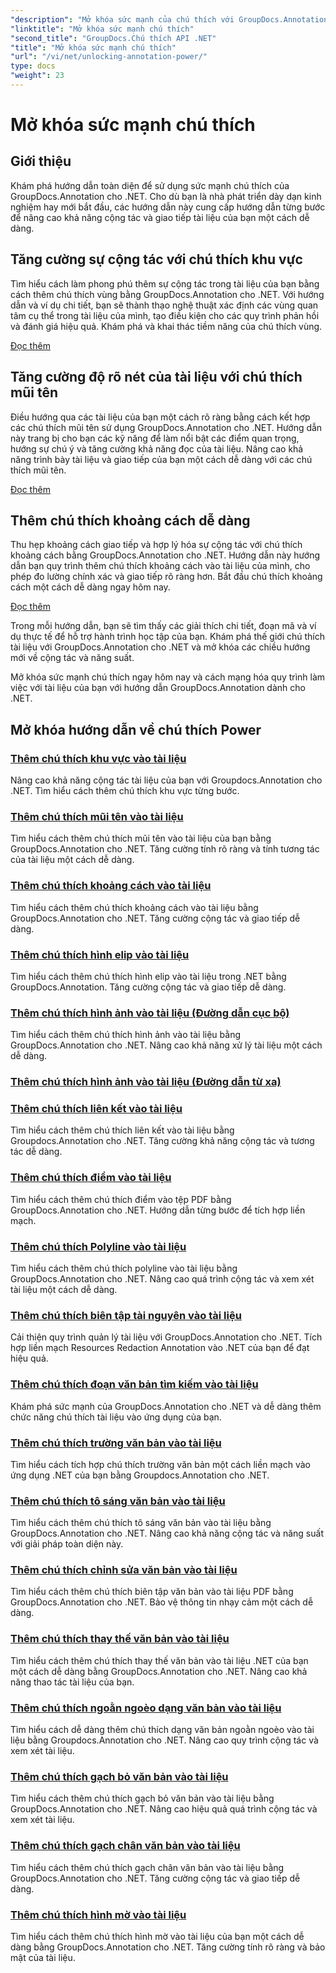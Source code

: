 ```yaml
---
"description": "Mở khóa sức mạnh của chú thích với GroupDocs.Annotation cho hướng dẫn .NET. Học cách thêm nhiều chú thích khác nhau từng bước và nâng cao khả năng cộng tác một cách dễ dàng."
"linktitle": "Mở khóa sức mạnh chú thích"
"second_title": "GroupDocs.Chú thích API .NET"
"title": "Mở khóa sức mạnh chú thích"
"url": "/vi/net/unlocking-annotation-power/"
type: docs
"weight": 23
---
```


# Mở khóa sức mạnh chú thích

## Giới thiệu

Khám phá hướng dẫn toàn diện để sử dụng sức mạnh chú thích của GroupDocs.Annotation cho .NET. Cho dù bạn là nhà phát triển dày dạn kinh nghiệm hay mới bắt đầu, các hướng dẫn này cung cấp hướng dẫn từng bước để nâng cao khả năng cộng tác và giao tiếp tài liệu của bạn một cách dễ dàng.

## Tăng cường sự cộng tác với chú thích khu vực

Tìm hiểu cách làm phong phú thêm sự cộng tác trong tài liệu của bạn bằng cách thêm chú thích vùng bằng GroupDocs.Annotation cho .NET. Với hướng dẫn và ví dụ chi tiết, bạn sẽ thành thạo nghệ thuật xác định các vùng quan tâm cụ thể trong tài liệu của mình, tạo điều kiện cho các quy trình phản hồi và đánh giá hiệu quả. Khám phá và khai thác tiềm năng của chú thích vùng.

[Đọc thêm](./add-area-annotation/)

## Tăng cường độ rõ nét của tài liệu với chú thích mũi tên

Điều hướng qua các tài liệu của bạn một cách rõ ràng bằng cách kết hợp các chú thích mũi tên sử dụng GroupDocs.Annotation cho .NET. Hướng dẫn này trang bị cho bạn các kỹ năng để làm nổi bật các điểm quan trọng, hướng sự chú ý và tăng cường khả năng đọc của tài liệu. Nâng cao khả năng trình bày tài liệu và giao tiếp của bạn một cách dễ dàng với các chú thích mũi tên.

[Đọc thêm](./add-arrow-annotation/)

## Thêm chú thích khoảng cách dễ dàng

Thu hẹp khoảng cách giao tiếp và hợp lý hóa sự cộng tác với chú thích khoảng cách bằng GroupDocs.Annotation cho .NET. Hướng dẫn này hướng dẫn bạn quy trình thêm chú thích khoảng cách vào tài liệu của mình, cho phép đo lường chính xác và giao tiếp rõ ràng hơn. Bắt đầu chú thích khoảng cách một cách dễ dàng ngay hôm nay.

[Đọc thêm](./add-distance-annotation/)

Trong mỗi hướng dẫn, bạn sẽ tìm thấy các giải thích chi tiết, đoạn mã và ví dụ thực tế để hỗ trợ hành trình học tập của bạn. Khám phá thế giới chú thích tài liệu với GroupDocs.Annotation cho .NET và mở khóa các chiều hướng mới về cộng tác và năng suất.

Mở khóa sức mạnh chú thích ngay hôm nay và cách mạng hóa quy trình làm việc với tài liệu của bạn với hướng dẫn GroupDocs.Annotation dành cho .NET.

## Mở khóa hướng dẫn về chú thích Power
### [Thêm chú thích khu vực vào tài liệu](./add-area-annotation/)
Nâng cao khả năng cộng tác tài liệu của bạn với Groupdocs.Annotation cho .NET. Tìm hiểu cách thêm chú thích khu vực từng bước.
### [Thêm chú thích mũi tên vào tài liệu](./add-arrow-annotation/)
Tìm hiểu cách thêm chú thích mũi tên vào tài liệu của bạn bằng GroupDocs.Annotation cho .NET. Tăng cường tính rõ ràng và tính tương tác của tài liệu một cách dễ dàng.
### [Thêm chú thích khoảng cách vào tài liệu](./add-distance-annotation/)
Tìm hiểu cách thêm chú thích khoảng cách vào tài liệu bằng GroupDocs.Annotation cho .NET. Tăng cường cộng tác và giao tiếp dễ dàng.
### [Thêm chú thích hình elip vào tài liệu](./add-ellipse-annotation/)
Tìm hiểu cách thêm chú thích hình elip vào tài liệu trong .NET bằng GroupDocs.Annotation. Tăng cường cộng tác và giao tiếp dễ dàng.
### [Thêm chú thích hình ảnh vào tài liệu (Đường dẫn cục bộ)](./add-image-annotation-local-path/)
Tìm hiểu cách thêm chú thích hình ảnh vào tài liệu bằng GroupDocs.Annotation cho .NET. Nâng cao khả năng xử lý tài liệu một cách dễ dàng.
### [Thêm chú thích hình ảnh vào tài liệu (Đường dẫn từ xa)](./add-image-annotation-remote-path/)
### [Thêm chú thích liên kết vào tài liệu](./add-link-annotation/)
Tìm hiểu cách thêm chú thích liên kết vào tài liệu bằng Groupdocs.Annotation cho .NET. Tăng cường khả năng cộng tác và tương tác dễ dàng.
### [Thêm chú thích điểm vào tài liệu](./add-point-annotation/)
Tìm hiểu cách thêm chú thích điểm vào tệp PDF bằng GroupDocs.Annotation cho .NET. Hướng dẫn từng bước để tích hợp liền mạch.
### [Thêm chú thích Polyline vào tài liệu](./add-polyline-annotation/)
Tìm hiểu cách thêm chú thích polyline vào tài liệu bằng GroupDocs.Annotation cho .NET. Nâng cao quá trình cộng tác và xem xét tài liệu một cách dễ dàng.
### [Thêm chú thích biên tập tài nguyên vào tài liệu](./add-resources-redaction-annotation/)
Cải thiện quy trình quản lý tài liệu với GroupDocs.Annotation cho .NET. Tích hợp liền mạch Resources Redaction Annotation vào .NET của bạn để đạt hiệu quả.
### [Thêm chú thích đoạn văn bản tìm kiếm vào tài liệu](./add-search-text-fragment-annotation/)
Khám phá sức mạnh của GroupDocs.Annotation cho .NET và dễ dàng thêm chức năng chú thích tài liệu vào ứng dụng của bạn.
### [Thêm chú thích trường văn bản vào tài liệu](./add-text-field-annotation/)
Tìm hiểu cách tích hợp chú thích trường văn bản một cách liền mạch vào ứng dụng .NET của bạn bằng Groupdocs.Annotation cho .NET.
### [Thêm chú thích tô sáng văn bản vào tài liệu](./add-text-highlight-annotation/)
Tìm hiểu cách thêm chú thích tô sáng văn bản vào tài liệu bằng GroupDocs.Annotation cho .NET. Nâng cao khả năng cộng tác và năng suất với giải pháp toàn diện này.
### [Thêm chú thích chỉnh sửa văn bản vào tài liệu](./add-text-redaction-annotation/)
Tìm hiểu cách thêm chú thích biên tập văn bản vào tài liệu PDF bằng GroupDocs.Annotation cho .NET. Bảo vệ thông tin nhạy cảm một cách dễ dàng.
### [Thêm chú thích thay thế văn bản vào tài liệu](./add-text-replacement-annotation/)
Tìm hiểu cách thêm chú thích thay thế văn bản vào tài liệu .NET của bạn một cách dễ dàng bằng GroupDocs.Annotation cho .NET. Nâng cao khả năng thao tác tài liệu của bạn.
### [Thêm chú thích ngoằn ngoèo dạng văn bản vào tài liệu](./add-text-squiggly-annotation/)
Tìm hiểu cách dễ dàng thêm chú thích dạng văn bản ngoằn ngoèo vào tài liệu bằng Groupdocs.Annotation cho .NET. Nâng cao quy trình cộng tác và xem xét tài liệu.
### [Thêm chú thích gạch bỏ văn bản vào tài liệu](./add-text-strikeout-annotation/)
Tìm hiểu cách thêm chú thích gạch bỏ văn bản vào tài liệu bằng GroupDocs.Annotation cho .NET. Nâng cao hiệu quả quá trình cộng tác và xem xét tài liệu.
### [Thêm chú thích gạch chân văn bản vào tài liệu](./add-text-underline-annotation/)
Tìm hiểu cách thêm chú thích gạch chân văn bản vào tài liệu bằng GroupDocs.Annotation cho .NET. Tăng cường cộng tác và giao tiếp dễ dàng.
### [Thêm chú thích hình mờ vào tài liệu](./add-watermark-annotation/)
Tìm hiểu cách thêm chú thích hình mờ vào tài liệu của bạn một cách dễ dàng bằng GroupDocs.Annotation cho .NET. Tăng cường tính rõ ràng và bảo mật của tài liệu.